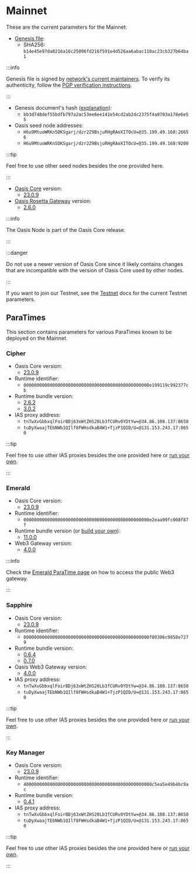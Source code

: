 # Mainnet

These are the current parameters for the Mainnet:

* [Genesis file](https://github.com/oasisprotocol/mainnet-artifacts/releases/download/2023-11-29/genesis.json):
  * SHA256: `b14e45e97da0216a16c25096fd216f591e4d526aa6abac110ac23cb327b64ba1`

:::info

Genesis file is signed by [network's current maintainers](https://github.com/oasisprotocol/mainnet-artifacts/blob/master/README.md#pgp-keys-of-current-maintainers). To verify its authenticity, follow the [PGP verification instructions](https://github.com/oasisprotocol/mainnet-artifacts/blob/master/README.md#verifying-genesis-file-signatures).

:::

* Genesis document's hash ([explanation](../genesis-doc.md#genesis-file-vs-genesis-document)):
  * `bb3d748def55bdfb797a2ac53ee6ee141e54cd2ab2dc2375f4a0703a178e6e55`
* Oasis seed node addresses:
  * `H6u9MtuoWRKn5DKSgarj/dzr2Z9BsjuRHgRAoXITOcU=@35.199.49.168:26656`
  * `H6u9MtuoWRKn5DKSgarj/dzr2Z9BsjuRHgRAoXITOcU=@35.199.49.168:9200`

:::tip

Feel free to use other seed nodes besides the one provided here.

:::

* [Oasis Core](https://github.com/oasisprotocol/oasis-core) version:
  * [23.0.9](https://github.com/oasisprotocol/oasis-core/releases/tag/v23.0.9)
* [Oasis Rosetta Gateway](https://github.com/oasisprotocol/oasis-rosetta-gateway) version:
  * [2.6.0](https://github.com/oasisprotocol/oasis-rosetta-gateway/releases/tag/v2.6.0)

:::info

The Oasis Node is part of the Oasis Core release.

:::

:::danger

Do not use a newer version of Oasis Core since it likely contains changes that are incompatible with the version of Oasis Core used by other nodes.

:::

If you want to join our Testnet, see the [Testnet](../testnet/README.md) docs for the current Testnet parameters.

## ParaTimes

This section contains parameters for various ParaTimes known to be deployed on the Mainnet.

### Cipher

* Oasis Core version:
  * [23.0.9](https://github.com/oasisprotocol/oasis-core/releases/tag/v23.0.9)
* Runtime identifier:
  * `000000000000000000000000000000000000000000000000e199119c992377cb`
* Runtime bundle version:
  * [2.6.2](https://github.com/oasisprotocol/cipher-paratime/releases/tag/v2.6.2)
  * [3.0.2](https://github.com/oasisprotocol/cipher-paratime/releases/tag/v3.0.2)
* IAS proxy address:
  * `tnTwXvGbbxqlFoirBDj63xWtZHS20Lb3fCURv0YDtYw=@34.86.108.137:8650`
  * `tuDyXwaajTEbNWb1QIlf8FWHsdkaB4W1+TjzP1QID/U=@131.153.243.17:8650`

:::tip

Feel free to use other IAS proxies besides the one provided here or [run your own](../../node/run-your-node/ias-proxy.md).

:::

### Emerald

* Oasis Core version:
  * [23.0.9](https://github.com/oasisprotocol/oasis-core/releases/tag/v23.0.9)
* Runtime identifier:
  * `000000000000000000000000000000000000000000000000e2eaa99fc008f87f`
* Runtime bundle version (or [build your own](https://github.com/oasisprotocol/emerald-paratime/tree/v11.0.0#building)):
  * [11.0.0](https://github.com/oasisprotocol/emerald-paratime/releases/tag/v11.0.0)
* Web3 Gateway version:
  * [4.0.0](https://github.com/oasisprotocol/oasis-web3-gateway/releases/tag/v4.0.0)

:::info

Check the [Emerald ParaTime page](/dapp/emerald/#web3-gateway) on how to access the public Web3 gateway.

:::

### Sapphire

* Oasis Core version:
  * [23.0.9](https://github.com/oasisprotocol/oasis-core/releases/tag/v23.0.9)
* Runtime identifier:
  * `000000000000000000000000000000000000000000000000f80306c9858e7279`
* Runtime bundle version:
  * [0.6.4](https://github.com/oasisprotocol/sapphire-paratime/releases/tag/v0.6.4)
  * [0.7.0](https://github.com/oasisprotocol/sapphire-paratime/releases/tag/v0.7.0)
* Oasis Web3 Gateway version:
  * [4.0.0](https://github.com/oasisprotocol/oasis-web3-gateway/releases/tag/v4.0.0)
* IAS proxy address:
  * `tnTwXvGbbxqlFoirBDj63xWtZHS20Lb3fCURv0YDtYw=@34.86.108.137:8650`
  * `tuDyXwaajTEbNWb1QIlf8FWHsdkaB4W1+TjzP1QID/U=@131.153.243.17:8650`

:::tip

Feel free to use other IAS proxies besides the one provided here or [run your own](../../node/run-your-node/ias-proxy.md).

:::

### Key Manager

* Oasis Core version:
  * [23.0.9](https://github.com/oasisprotocol/oasis-core/releases/tag/v23.0.9)
* Runtime identifier:
  * `4000000000000000000000000000000000000000000000008c5ea5e49b4bc9ac`
* Runtime bundle version:
  * [0.4.1](https://github.com/oasisprotocol/keymanager-paratime/releases/tag/v0.4.1)
* IAS proxy address:
  * `tnTwXvGbbxqlFoirBDj63xWtZHS20Lb3fCURv0YDtYw=@34.86.108.137:8650`
  * `tuDyXwaajTEbNWb1QIlf8FWHsdkaB4W1+TjzP1QID/U=@131.153.243.17:8650`

:::tip

Feel free to use other IAS proxies besides the one provided here or [run your own](../../node/run-your-node/ias-proxy.md).

:::
